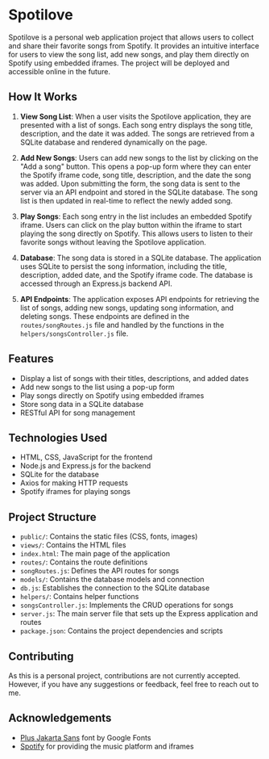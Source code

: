 # Spotilove

Spotilove is a personal web application project that allows users to collect and share their favorite songs from Spotify. It provides an intuitive interface for users to view the song list, add new songs, and play them directly on Spotify using embedded iframes. The project will be deployed and accessible online in the future.

## How It Works

1. **View Song List**: When a user visits the Spotilove application, they are presented with a list of songs. Each song entry displays the song title, description, and the date it was added. The songs are retrieved from a SQLite database and rendered dynamically on the page.

2. **Add New Songs**: Users can add new songs to the list by clicking on the "Add a song" button. This opens a pop-up form where they can enter the Spotify iframe code, song title, description, and the date the song was added. Upon submitting the form, the song data is sent to the server via an API endpoint and stored in the SQLite database. The song list is then updated in real-time to reflect the newly added song.

3. **Play Songs**: Each song entry in the list includes an embedded Spotify iframe. Users can click on the play button within the iframe to start playing the song directly on Spotify. This allows users to listen to their favorite songs without leaving the Spotilove application.

4. **Database**: The song data is stored in a SQLite database. The application uses SQLite to persist the song information, including the title, description, added date, and the Spotify iframe code. The database is accessed through an Express.js backend API.

5. **API Endpoints**: The application exposes API endpoints for retrieving the list of songs, adding new songs, updating song information, and deleting songs. These endpoints are defined in the `routes/songRoutes.js` file and handled by the functions in the `helpers/songsController.js` file.

## Features

- Display a list of songs with their titles, descriptions, and added dates
- Add new songs to the list using a pop-up form
- Play songs directly on Spotify using embedded iframes
- Store song data in a SQLite database
- RESTful API for song management

## Technologies Used

- HTML, CSS, JavaScript for the frontend
- Node.js and Express.js for the backend
- SQLite for the database
- Axios for making HTTP requests
- Spotify iframes for playing songs

## Project Structure

- `public/`: Contains the static files (CSS, fonts, images)
- `views/`: Contains the HTML files
- `index.html`: The main page of the application
- `routes/`: Contains the route definitions
- `songRoutes.js`: Defines the API routes for songs
- `models/`: Contains the database models and connection
- `db.js`: Establishes the connection to the SQLite database
- `helpers/`: Contains helper functions
- `songsController.js`: Implements the CRUD operations for songs
- `server.js`: The main server file that sets up the Express application and routes
- `package.json`: Contains the project dependencies and scripts

## Contributing

As this is a personal project, contributions are not currently accepted. However, if you have any suggestions or feedback, feel free to reach out to me.


## Acknowledgements

- [Plus Jakarta Sans](https://fonts.google.com/specimen/Plus+Jakarta+Sans) font by Google Fonts
- [Spotify](https://www.spotify.com/) for providing the music platform and iframes